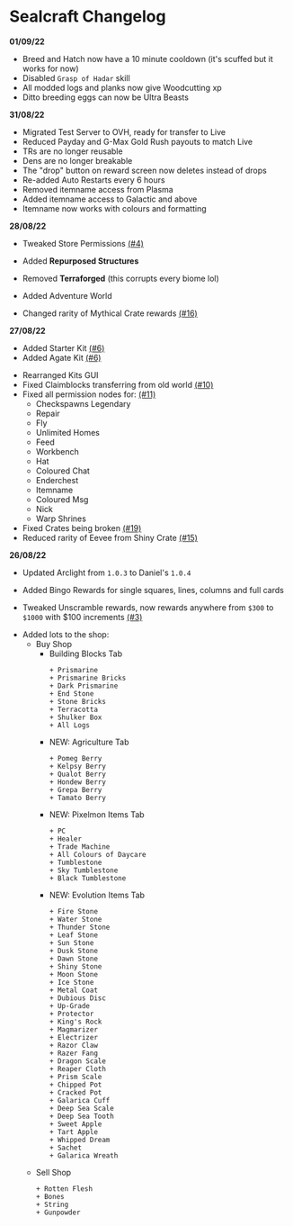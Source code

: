# Sealcraft Changelog
**__01/09/22__**
- Breed and Hatch now have a 10 minute cooldown (it's scuffed but it works for now)
- Disabled `Grasp of Hadar` skill
- All modded logs and planks now give Woodcutting xp
- Ditto breeding eggs can now be Ultra Beasts


**__31/08/22__**
- Migrated Test Server to OVH, ready for transfer to Live
- Reduced Payday and G-Max Gold Rush payouts to match Live
- TRs are no longer reusable
- Dens are no longer breakable
- The "drop" button on reward screen now deletes instead of drops
- Re-added Auto Restarts every 6 hours
- Removed itemname access from Plasma
- Added itemname access to Galactic and above
- Itemname now works with colours and formatting


**__28/08/22__**
- Tweaked Store Permissions [(#4)](https://github.com/SansMe69/Sealcraft/issues/4)
+ Added **Repurposed Structures**
- Removed **Terraforged** (this corrupts every biome lol)
+ Added Adventure World
- Changed rarity of Mythical Crate rewards [(#16)](https://github.com/SansMe69/Sealcraft/issues/16)


**__27/08/22__**
+ Added Starter Kit [(#6)](https://github.com/SansMe69/Sealcraft/issues/6)
+ Added Agate Kit [(#6)](https://github.com/SansMe69/Sealcraft/issues/6)
- Rearranged Kits GUI
- Fixed Claimblocks transferring from old world [(#10)](https://github.com/SansMe69/Sealcraft/issues/10)
- Fixed all permission nodes for: [(#11)](https://github.com/SansMe69/Sealcraft/issues/11)
	- Checkspawns Legendary
	- Repair
	- Fly
	- Unlimited Homes
	- Feed
	- Workbench
	- Hat
	- Coloured Chat
	- Enderchest
	- Itemname
	- Coloured Msg
	- Nick
	- Warp Shrines
- Fixed Crates being broken [(#19)](https://github.com/SansMe69/Sealcraft/issues/19)
- Reduced rarity of Eevee from Shiny Crate [(#15)](https://github.com/SansMe69/Sealcraft/issues/15)


**__26/08/22__**
- Updated Arclight from `1.0.3` to Daniel's `1.0.4`
+ Added Bingo Rewards for single squares, lines, columns and full cards
- Tweaked Unscramble rewards, now rewards anywhere from `$300` to `$1000` with $100 increments [(#3)](https://github.com/SansMe69/Sealcraft/issues/3)
+ Added lots to the shop:
	- Buy Shop
		- Building Blocks Tab
			```
			+ Prismarine
			+ Prismarine Bricks
			+ Dark Prismarine
			+ End Stone
			+ Stone Bricks
			+ Terracotta
			+ Shulker Box
			+ All Logs
			``` 
		+ NEW: Agriculture Tab
			```
			+ Pomeg Berry
			+ Kelpsy Berry
			+ Qualot Berry
			+ Hondew Berry
			+ Grepa Berry
			+ Tamato Berry
			```
		+ NEW: Pixelmon Items Tab
			```
			+ PC
			+ Healer
			+ Trade Machine
			+ All Colours of Daycare
			+ Tumblestone
			+ Sky Tumblestone
			+ Black Tumblestone
			```
		+ NEW: Evolution Items Tab
			```
			+ Fire Stone
			+ Water Stone
			+ Thunder Stone
			+ Leaf Stone
			+ Sun Stone
			+ Dusk Stone
			+ Dawn Stone
			+ Shiny Stone
			+ Moon Stone
			+ Ice Stone
			+ Metal Coat
			+ Dubious Disc
			+ Up-Grade
			+ Protector
			+ King's Rock
			+ Magmarizer
			+ Electrizer
			+ Razor Claw
			+ Razer Fang
			+ Dragon Scale
			+ Reaper Cloth
			+ Prism Scale
			+ Chipped Pot
			+ Cracked Pot
			+ Galarica Cuff
			+ Deep Sea Scale
			+ Deep Sea Tooth
			+ Sweet Apple
			+ Tart Apple
			+ Whipped Dream
			+ Sachet
			+ Galarica Wreath
			```
	- Sell Shop
		```
		+ Rotten Flesh
		+ Bones
		+ String
		+ Gunpowder
		```